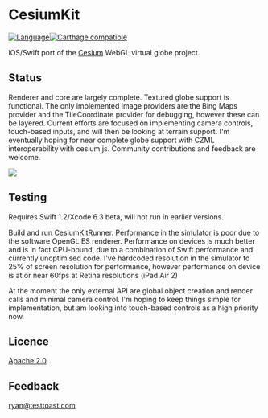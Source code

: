 CesiumKit
=========
[![Language](http://img.shields.io/badge/language-swift-brightgreen.svg?style=flat)](https://developer.apple.com/swift)[![Carthage compatible](https://img.shields.io/badge/Carthage-compatible-4BC51D.svg?style=flat)](https://github.com/Carthage/Carthage)

iOS/Swift port of the [Cesium](http://cesiumjs.org) WebGL virtual globe project.

Status
------
Renderer and core are largely complete. Textured globe support is functional. The only implemented image providers are the Bing Maps provider and the TileCoordinate provider for debugging, however these can be layered.
Current efforts are focused on implementing camera controls, touch-based inputs, and will then be looking at terrain support.
I'm eventually hoping for near complete globe support with CZML interoperability with cesium.js.
Community contributions and feedback are welcome.

![](https://github.com/tokyovigilante/CesiumKit/blob/master/CurrentStatus.jpg)

Testing
-------
Requires Swift 1.2/Xcode 6.3 beta, will not run in earlier versions.

Build and run CesiumKitRunner. Performance in the simulator is poor due to the software OpenGL ES renderer. Performance on devices is much better and is in fact CPU-bound, due to a combination of Swift performance and currently unoptimised code.
I've hardcoded resolution in the simulator to 25% of screen resolution for performance, however performance on device is at or near 60fps at Retina resolutions (iPad Air 2)

At the moment the only external API are global object creation and render calls and minimal camera control. I'm hoping to keep things simple for implementation, but am looking into touch-based controls as a high priority now.

Licence
-------

[Apache 2.0](http://www.apache.org/licenses/LICENSE-2.0.html).

Feedback
--------
[ryan@testtoast.com](mailto:ryan@testtoast.com)



